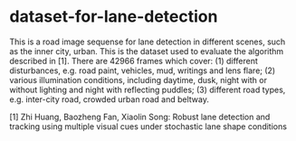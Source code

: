 # dataset-for-lane-detection
This is a road image sequense for lane detection in different scenes, such as the inner city, urban.
This is the dataset used to evaluate the algorithm described in [1]. There are 42966 frames which cover: 
(1) different disturbances, e.g. road paint, vehicles, mud, writings and lens flare; 
(2) various illumination conditions, including daytime, dusk, night with or without lighting and night with reflecting puddles; 
(3) different road types, e.g. inter-city road, crowded urban road and beltway. 


[1] Zhi Huang, Baozheng Fan, Xiaolin Song: Robust lane detection and tracking using multiple visual cues under stochastic lane shape conditions
